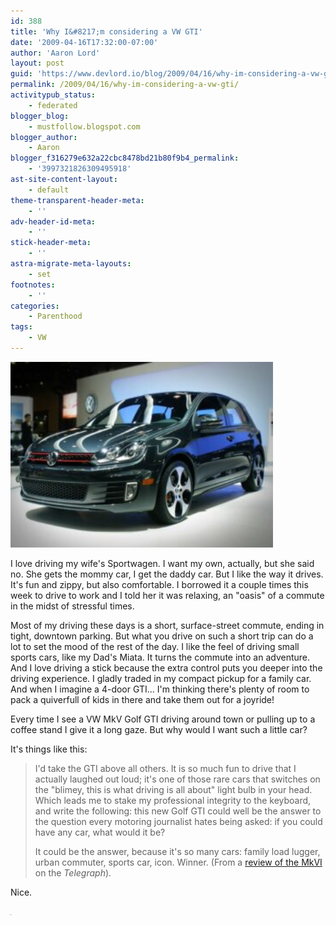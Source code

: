 ```yaml
---
id: 388
title: 'Why I&#8217;m considering a VW GTI'
date: '2009-04-16T17:32:00-07:00'
author: 'Aaron Lord'
layout: post
guid: 'https://www.devlord.io/blog/2009/04/16/why-im-considering-a-vw-gti/'
permalink: /2009/04/16/why-im-considering-a-vw-gti/
activitypub_status:
    - federated
blogger_blog:
    - mustfollow.blogspot.com
blogger_author:
    - Aaron
blogger_f316279e632a22cbc8478bd21b80f9b4_permalink:
    - '3997321826309495918'
ast-site-content-layout:
    - default
theme-transparent-header-meta:
    - ''
adv-header-id-meta:
    - ''
stick-header-meta:
    - ''
astra-migrate-meta-layouts:
    - set
footnotes:
    - ''
categories:
    - Parenthood
tags:
    - VW
---
```


<img class="wp-image-884  alignleft" src="/assets/img/2011/10/vw_gti_mkvi_rightfront-300x212.jpg" alt="A 2012 Golf GTI" width="420" height="297" />

I love driving my wife's Sportwagen. I want my own, actually, but she said no. She gets the mommy car, I get the daddy car. But I like the way it drives. It's fun and zippy, but also comfortable. I borrowed it a couple times this week to drive to work and I told her it was relaxing, an "oasis" of a commute in the midst of stressful times.

Most of my driving these days is a short, surface-street commute, ending in tight, downtown parking. But what you drive on such a short trip can do a lot to set the mood of the rest of the day. I like the feel of driving small sports cars, like my Dad's Miata. It turns the commute into an adventure. And I love driving a stick because the extra control puts you deeper into the driving experience. I gladly traded in my compact pickup for a family car. And when I imagine a 4-door GTI... I'm thinking there's plenty of room to pack a quiverfull of kids in there and take them out for a joyride!

Every time I see a VW MkV Golf GTI driving around town or pulling up to a coffee stand I give it a long gaze. But why would I want such a little car?

It's things like this:
<blockquote>I'd take the GTI above all others. It is so much fun to drive that I actually laughed out loud; it's one of those rare cars that switches on the "blimey, this is what driving is all about" light bulb in your head. Which leads me to stake my professional integrity to the keyboard, and write the following: this new Golf GTI could well be the answer to the question every motoring journalist hates being asked: if you could have any car, what would it be?

It could be the answer, because it's so many cars: family load lugger, urban commuter, sports car, icon. Winner. (From a <a href="http://www.telegraph.co.uk/motoring/carreviews/5131191/Volkswagen-Golf-GTI-review.html">review of the MkVI</a> on the <span style="font-style: italic;">Telegraph</span>).</blockquote>
Nice.
<div class="blogger-post-footer">

<img src="/assets/img/2011/10/photo-740306.jpg?w=300" alt="" width="1" height="1" />

</div>